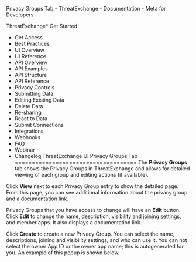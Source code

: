 Privacy Groups Tab - ThreatExchange - Documentation - Meta for Developers

ThreatExchange* Get Started
* Get Access
* Best Practices
* UI Overview
* UI Reference
* API Overview
* API Examples
* API Structure
* API Reference
* Privacy Controls
* Submitting Data
* Editing Existing Data
* Delete Data
* Re-sharing
* React to Data
* Submit Connections
* Integrations
* Webhooks
* FAQ
* Webinar
* Changelog
ThreatExchange UI Privacy Groups Tab
====================================
The **Privacy Groups** tab shows the Privacy Groups in ThreatExchange and allows for detailed viewing of each group and editing actions (if available).

Click **View** next to each Privacy Group entry to show the detailed page. From this page, you can see additional information about the privacy group and a documentation link.

Privacy Groups that you have access to change will have an **Edit** button. Click **Edit** to change the name, description, visibility and joining settings, and member apps. It also displays a documentation link.

Click **Create** to create a new Privacy Group. You can select the name, descriptions, joining and visibility settings, and who can use it. You can not select the owner App ID or the owner app name; this is autogenerated for you. An example of this popup is shown below.